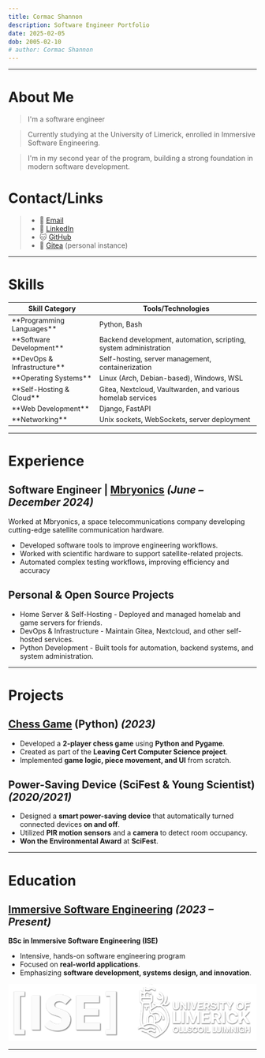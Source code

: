 ```yaml
---
title: Cormac Shannon
description: Software Engineer Portfolio
date: 2025-02-05
dob: 2005-02-10
# author: Cormac Shannon
---
```


---


# About Me

> I'm a software engineer

> Currently studying at the University of Limerick, enrolled in Immersive Software Engineering. 

> I'm in my second year of the program, building a strong foundation in modern software development.

# Contact/Links

> - 📧 [Email](mailto:cormacpshannon@gmail.com)
> - 💼 [LinkedIn](https://www.linkedin.com/in/cormac-shannon/)
> - 🐱 [GitHub](https://github.com/NikScorch)
> - 🍵 [Gitea](https://git.nik.ie/nik) (personal instance)

---

# Skills
<!-- 
| *Skill Category* | *Tools/Technologies* |
| --- | --- |
| **Programming Languages** | Python, Bash |
| **Software Development** | Backend development, automation, scripting, system administration |
| **DevOps & Infrastructure** | Self-hosting, server management, containerization |
| **Operating Systems** | Linux (Arch, Debian-based), Windows, WSL |
| **Self-Hosting & Cloud** | Gitea, Nextcloud, Vaultwarden, and various homelab services |
| **Web Development** | Django, FastAPI |
| **Networking** | Unix sockets, WebSockets, server deployment | -->

<table>
<thead>
  <tr>
    <th class="width-min">Skill Category</th>
    <th class="width-auto">Tools/Technologies</th>
  </tr>
</thead>
<tbody>
  <tr>
    <td>**Programming Languages**</td>
    <td>Python, Bash</td>
  </tr>
  <tr>
    <td>**Software Development**</td>
    <td>Backend development, automation, scripting, system administration</td>
  </tr>
  <tr>
    <td>**DevOps & Infrastructure**</td>
    <td>Self-hosting, server management, containerization</td>
  </tr>
  <tr>
    <td>**Operating Systems**</td>
    <td>Linux (Arch, Debian-based), Windows, WSL</td>
  </tr>
  <tr>
    <td>**Self-Hosting & Cloud**</td>
    <td>Gitea, Nextcloud, Vaultwarden, and various homelab services</td>
  </tr>
  <tr>
    <td>**Web Development**</td>
    <td>Django, FastAPI</td>
  </tr>
  <tr>
    <td>**Networking**</td>
    <td>Unix sockets, WebSockets, server deployment</td>
  </tr>
</tbody>
</table>

---

# Experience

## **Software Engineer | [Mbryonics](https://mbryonics.com/)** *(June – December 2024)*

Worked at Mbryonics, a space telecommunications company developing cutting-edge satellite communication hardware. 

- Developed software tools to improve engineering workflows.
- Worked with scientific hardware to support satellite-related projects.
- Automated complex testing workflows, improving efficiency and accuracy

## Personal & Open Source Projects
- Home Server & Self-Hosting - Deployed and managed homelab and game servers for friends.
- DevOps & Infrastructure - Maintain Gitea, Nextcloud, and other self-hosted services.
- Python Development - Built tools for automation, backend systems, and system administration.


---

# Projects

## **[Chess Game](https://github.com/NikScorch/Chess) (Python)** *(2023)*  
- Developed a **2-player chess game** using **Python and Pygame**.  
- Created as part of the **Leaving Cert Computer Science project**.  
- Implemented **game logic, piece movement, and UI** from scratch.  

## **Power-Saving Device (SciFest & Young Scientist)** *(2020/2021)*  
- Designed a **smart power-saving device** that automatically turned connected devices **on and off**.  
- Utilized **PIR motion sensors** and a **camera** to detect room occupancy.  
- **Won the Environmental Award** at **SciFest**.  

---

# Education


## **[Immersive Software Engineering](https://www.software-engineering.ie)** *(2023 – Present)*  
**BSc in Immersive Software Engineering (ISE)**  
- Intensive, hands-on software engineering program  
- Focused on **real-world applications**.  
- Emphasizing **software development, systems design, and innovation**.  

![](web/ISE-Logo-UL-Logo.png)

---

<!-- > ![](web/bongo_cat_3.gif) -->
